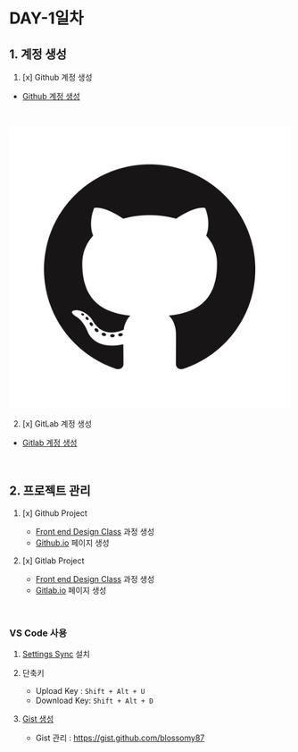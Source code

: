 # DAY-1일차 

## 1. 계정 생성

1. [x] Github 계정 생성 
-  [Github 계정 생성](https://github.com/blossomy87)
<br>

![Github 아이콘](../images/GitHub-Mark.png)

2. [x] GitLab 계정 생성 
-  [Gitlab 계정 생성](https://gitlab.com/blossomy87)

<br>

## 2. 프로젝트 관리 

1. [x] Github Project
    - [Front end Design Class](https://github.com/blossomy87/Front-end-Design-class) 과정 생성
    - [Github.io](https://github.com/blossomy87/blossomy87.github.io) 페이지 생성

2. [x] Gitlab Project
    - [Front end Design Class](https://gitlab.com/blossomy87/front-end-design-class.git) 과정 생성
    - [Gitlab.io]() 페이지 생성

<br>

### VS Code 사용

1. [Settings Sync](https://marketplace.visualstudio.com/items?itemName=Shan.code-settings-sync) 설치

1. 단축키 
    - Upload Key : `Shift + Alt + U`
    - Download Key: `Shift + Alt + D`

1. [Gist 생성](https://gist.github.com/blossomy87)

    - Gist 관리 : https://gist.github.com/blossomy87